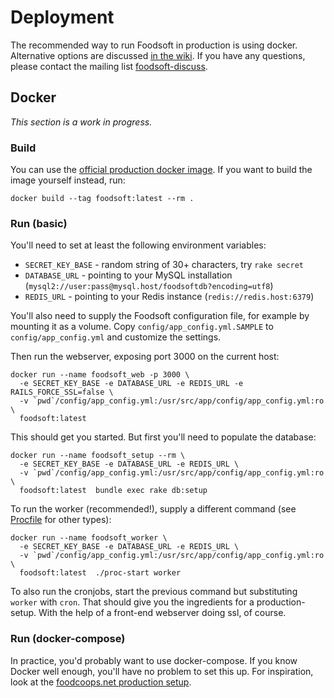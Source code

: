 # Deployment

The recommended way to run Foodsoft in production is using docker. Alternative options are
discussed [in the wiki](https://github.com/foodcoops/foodsoft/wiki/Deployment-notes). If you
have any questions, please contact the mailing list [foodsoft-discuss](http://foodsoft.51229.x6.nabble.com/foodsoft-discuss-f5.html).

## Docker

_This section is a work in progress._

### Build

You can use the [official production docker image](https://hub.docker.com/r/foodcoops/foodsoft/).
If you want to build the image yourself instead, run:

    docker build --tag foodsoft:latest --rm .

### Run (basic)

You'll need to set at least the following environment variables:

* `SECRET_KEY_BASE` - random string of 30+ characters, try `rake secret`
* `DATABASE_URL` - pointing to your MySQL installation (`mysql2://user:pass@mysql.host/foodsoftdb?encoding=utf8`)
* `REDIS_URL` - pointing to your Redis instance (`redis://redis.host:6379`)

You'll also need to supply the Foodsoft configuration file, for example by
mounting it as a volume. Copy `config/app_config.yml.SAMPLE` to `config/app_config.yml`
and customize the settings.

Then run the webserver, exposing port 3000 on the current host:

    docker run --name foodsoft_web -p 3000 \
      -e SECRET_KEY_BASE -e DATABASE_URL -e REDIS_URL -e RAILS_FORCE_SSL=false \
      -v `pwd`/config/app_config.yml:/usr/src/app/config/app_config.yml:ro \
      foodsoft:latest

This should get you started. But first you'll need to populate the database:

    docker run --name foodsoft_setup --rm \
      -e SECRET_KEY_BASE -e DATABASE_URL -e REDIS_URL \
      -v `pwd`/config/app_config.yml:/usr/src/app/config/app_config.yml:ro \
      foodsoft:latest  bundle exec rake db:setup

To run the worker (recommended!), supply a different command
(see [Procfile](../Procfile) for other types):

    docker run --name foodsoft_worker \
      -e SECRET_KEY_BASE -e DATABASE_URL -e REDIS_URL \
      -v `pwd`/config/app_config.yml:/usr/src/app/config/app_config.yml:ro \
      foodsoft:latest  ./proc-start worker

To also run the cronjobs, start the previous command but substituting
`worker` with `cron`. That should give you the ingredients for a production-setup.
With the help of a front-end webserver doing ssl, of course.


### Run (docker-compose)

In practice, you'd probably want to use docker-compose. If you know Docker well enough,
you'll have no problem to set this up. For inspiration, look at the
[foodcoops.net production setup](https://github.com/foodcoops/foodcoops.net).

